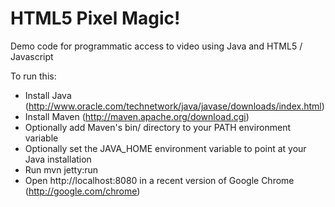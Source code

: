 HTML5 Pixel Magic!
========

Demo code for programmatic access to video using Java and HTML5 / Javascript

To run this:

* Install Java (http://www.oracle.com/technetwork/java/javase/downloads/index.html)
* Install Maven (http://maven.apache.org/download.cgi)
* Optionally add Maven's bin/ directory to your PATH environment variable
* Optionally set the JAVA_HOME environment variable to point at your Java installation
* Run mvn jetty:run
* Open http://localhost:8080 in a recent version of Google Chrome (http://google.com/chrome)